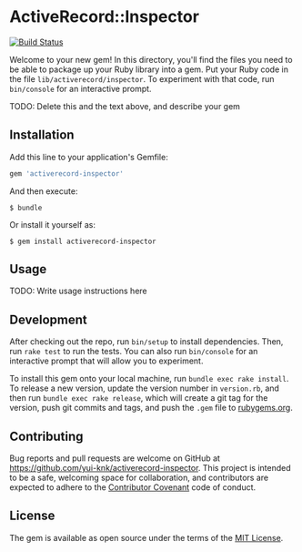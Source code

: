 # ActiveRecord::Inspector

[![Build Status](https://travis-ci.org/yui-knk/activerecord-inspector.svg?branch=master)](https://travis-ci.org/yui-knk/activerecord-inspector)

Welcome to your new gem! In this directory, you'll find the files you need to be able to package up your Ruby library into a gem. Put your Ruby code in the file `lib/activerecord/inspector`. To experiment with that code, run `bin/console` for an interactive prompt.

TODO: Delete this and the text above, and describe your gem

## Installation

Add this line to your application's Gemfile:

```ruby
gem 'activerecord-inspector'
```

And then execute:

    $ bundle

Or install it yourself as:

    $ gem install activerecord-inspector

## Usage

TODO: Write usage instructions here

## Development

After checking out the repo, run `bin/setup` to install dependencies. Then, run `rake test` to run the tests. You can also run `bin/console` for an interactive prompt that will allow you to experiment.

To install this gem onto your local machine, run `bundle exec rake install`. To release a new version, update the version number in `version.rb`, and then run `bundle exec rake release`, which will create a git tag for the version, push git commits and tags, and push the `.gem` file to [rubygems.org](https://rubygems.org).

## Contributing

Bug reports and pull requests are welcome on GitHub at https://github.com/yui-knk/activerecord-inspector. This project is intended to be a safe, welcoming space for collaboration, and contributors are expected to adhere to the [Contributor Covenant](http://contributor-covenant.org) code of conduct.


## License

The gem is available as open source under the terms of the [MIT License](http://opensource.org/licenses/MIT).

